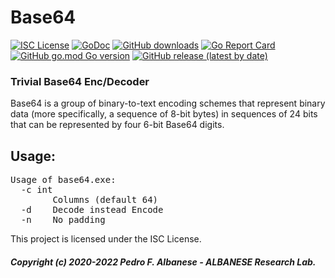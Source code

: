 # Base64
[![ISC License](http://img.shields.io/badge/license-ISC-blue.svg)](https://github.com/pedroalbanese/base64/blob/master/LICENSE.md) 
[![GoDoc](https://godoc.org/github.com/pedroalbanese/base64?status.png)](http://godoc.org/github.com/pedroalbanese/base64)
[![GitHub downloads](https://img.shields.io/github/downloads/pedroalbanese/base64/total.svg?logo=github&logoColor=white)](https://github.com/pedroalbanese/base64/releases)
[![Go Report Card](https://goreportcard.com/badge/github.com/pedroalbanese/base64)](https://goreportcard.com/report/github.com/pedroalbanese/base64)
[![GitHub go.mod Go version](https://img.shields.io/github/go-mod/go-version/pedroalbanese/base64)](https://golang.org)
[![GitHub release (latest by date)](https://img.shields.io/github/v/release/pedroalbanese/base64)](https://github.com/pedroalbanese/base64/releases)
### Trivial Base64 Enc/Decoder
Base64 is a group of binary-to-text encoding schemes that represent binary data (more specifically, a sequence of 8-bit bytes) in sequences of 24 bits that can be represented by four 6-bit Base64 digits. 

## Usage:
<pre>Usage of base64.exe:
  -c int
        Columns (default 64)
  -d    Decode instead Encode
  -n    No padding
</pre>

This project is licensed under the ISC License.

##### Copyright (c) 2020-2022 Pedro F. Albanese - ALBANESE Research Lab.
